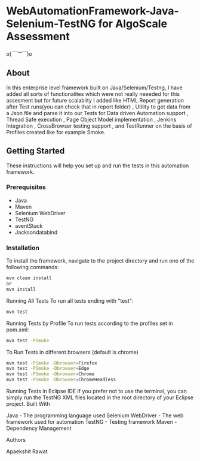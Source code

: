 
# WebAutomationFramework-Java-Selenium-TestNG for AlgoScale Assessment

o(*￣︶￣*)o
## About 
In this enterprise level framework built on Java/Selenium/Testng, I have added all sorts of functionalites which were not really neeeded for this assesment but for future scalablity I added like HTML Report generation after Test runs(you can check that in report folder) , Utility to get data from a Json file and parse it into our Tests for Data driven Automation support , Thread Safe execution , Page Object Model implementation , Jenkins Integration , CrossBrowser testing support , and TestRunner on the basis of Profiles created like for example Smoke.


## Getting Started

These instructions will help you set up and run the tests in this automation framework.

### Prerequisites

- Java
- Maven
- Selenium WebDriver
- TestNG
- aventStack
- Jacksondatabind
  
### Installation

To install the framework, navigate to the project directory and run one of the following commands:

```bash
mvn clean install
or
mvn install
```
Running All Tests
To run all tests ending with "test":
```bash
mvn test
```
Running Tests by Profile
To run tests according to the profiles set in pom.xml:
```bash
mvn test -PSmoke
```
To Run Tests in different browsers (default is chrome)
```bash
mvn test -PSmoke -Dbrowser=Firefox
mvn test -PSmoke -Dbrowser=Edge
mvn test -PSmoke -Dbrowser=Chrome
mvn test -PSmoke -Dbrowser=ChromeHeadless
```
Running Tests in Eclipse IDE
If you prefer not to use the terminal, you can simply run the TestNG XML files located in the root directory of your Eclipse project.
Built With

Java - The programming language used
Selenium WebDriver - The web framework used for automation
TestNG - Testing framework
Maven - Dependency Management

Authors

Apaekshit Rawat





